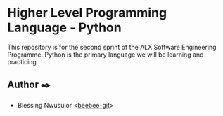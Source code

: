 # Higher Level Programming Language - Python
This repository is for the second sprint of the ALX Software Engineering Programme.
Python is the primary language we will be learning and practicing.

## Author :black_nib:

* Blessing Nwusulor <[beebee-git](https://github.com/beebee-git)>
